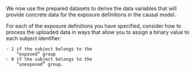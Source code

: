 We now use the prepared datasets to derive the data variables that will provide concrete data for the exposure definitions in the causal model.

For each of the exposure definitions you have specified, consider how to process the uploaded data in ways that allow you to assign a binary value to each subject identifier:

    - 1 if the subject belongs to the
        “exposed” group
    - 0 if the subject belongs to the
        “unexposed” group.
